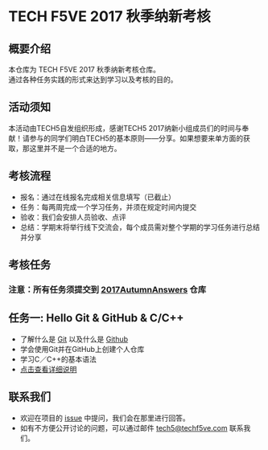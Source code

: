 # TECH F5VE 2017 秋季纳新考核

## 概要介绍

本仓库为 TECH F5VE 2017 秋季纳新考核仓库。  
通过各种任务实践的形式来达到学习以及考核的目的。

## 活动须知

本活动由TECH5自发组织形成，感谢TECH5 2017纳新小组成员们的时间与奉献！请参与的同学们明白TECH5的基本原则——分享。如果想要来单方面的获取，那这里并不是一个合适的地方。

## 考核流程

- 报名：通过在线报名完成相关信息填写（已截止）
- 任务：每两周完成一个学习任务，并须在规定时间内提交
- 验收：我们会安排人员验收、点评
- 总结：学期末将举行线下交流会，每个成员需对整个学期的学习任务进行总结并分享

## 考核任务

### 注意：所有任务须提交到 [2017AutumnAnswers](https://github.com/TECHF5VE/2017AutumnAnswers) 仓库

## 任务一: Hello Git & GitHub & C/C++
- 了解什么是 [Git](https://git-scm.com/) 以及什么是 [Github](github.com (http://github.com/))
- 学会使用Git并在GitHub上创建个人仓库
- 学习C／C++的基本语法
- [点击查看详细说明](task1)

## 联系我们

- 欢迎在项目的 [issue](https://github.com/TECHF5VE/2017AutumnAnswers/issues) 中提问，我们会在那里进行回答。
- 如有不方便公开讨论的问题，可以通过邮件 [tech5@techf5ve.com](http://techf5ve.com/) 联系我们。